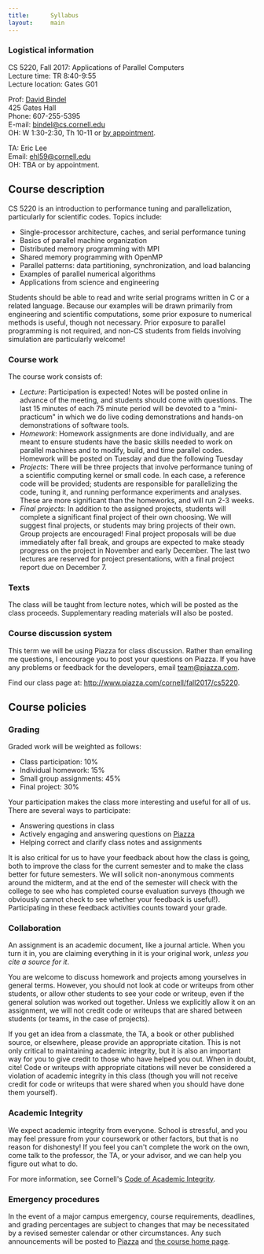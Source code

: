 ```yaml
---
title:      Syllabus
layout:     main
---
```


### Logistical information

CS 5220, Fall 2017: Applications of Parallel Computers  
Lecture time: TR 8:40-9:55  
Lecture location: Gates G01

Prof: [David Bindel](http://www.cs.cornell.edu/~bindel)  
425 Gates Hall  
Phone: 607-255-5395  
E-mail: <bindel@cs.cornell.edu>  
OH: W 1:30-2:30, Th 10-11 or [by appointment](http://www.meetme.so/DavidBindel).

TA: Eric Lee  
Email: <ehl59@cornell.edu>  
OH: TBA or by appointment.

## Course description

CS 5220 is an introduction to performance tuning and parallelization,
particularly for scientific codes. Topics include:

- Single-processor architecture, caches, and serial performance tuning
- Basics of parallel machine organization
- Distributed memory programming with MPI
- Shared memory programming with OpenMP
- Parallel patterns: data partitioning, synchronization, and load balancing
- Examples of parallel numerical algorithms
- Applications from science and engineering

Students should be able to read and write serial programs written in C
or a related language.  Because our examples will be drawn primarily
from engineering and scientific computations, some prior exposure to
numerical methods is useful, though not necessary.  Prior exposure to
parallel programming is not required, and non-CS students from fields
involving simulation are particularly welcome!

### Course work

The course work consists of:

- *Lecture*: Participation is expected!  Notes will be posted online
  in advance of the meeting, and students should come with questions.
  The last 15 minutes of each 75 minute period will be devoted to a
  "mini-practicum" in which we do live coding demonstrations and 
  hands-on demonstrations of software tools.
- *Homework*: Homework assignments are done individually, and are
  meant to ensure students have the basic skills needed to work on
  parallel machines and to modify, build, and time parallel codes.
  Homework will be posted on Tuesday and due the following Tuesday
- *Projects*: There will be three projects that involve performance
  tuning of a scientific computing kernel or small code.  In each
  case, a reference code will be provided; students are
  responsible for parallelizing the code, tuning it, and running
  performance experiments and analyses.  These are more significant
  than the homeworks, and will run 2-3 weeks.
- *Final projects*: In addition to the assigned projects, students
  will complete a significant final project of their own choosing.  We will
  suggest final projects, or students may bring projects of their
  own.  Group projects are encouraged!  Final project proposals will
  be due immediately after fall break, and groups are expected to make
  steady progress on the project in November and early December.  The
  last two lectures are reserved for project presentations, with a
  final project report due on December 7.

### Texts

The class will be taught from lecture notes, which will be posted as
the class proceeds.  Supplementary reading materials will also be
posted.

### Course discussion system

This term we will be using Piazza for class discussion. Rather than
emailing me questions, I encourage you to post your questions on
Piazza. If you have any problems or feedback for the developers, email
<team@piazza.com>.

Find our class page at: <http://www.piazza.com/cornell/fall2017/cs5220>.

## Course policies

### Grading

Graded work will be weighted as follows:

- Class participation: 10%
- Individual homework: 15%
- Small group assignments: 45%
- Final project: 30%

Your participation makes the class more interesting and useful
for all of us.  There are several ways to participate:

- Answering questions in class
- Actively engaging and answering questions on [Piazza]
- Helping correct and clarify class notes and assignments

It is also critical for us to have your feedback about how the class
is going, both to improve the class for the current semester and to
make the class better for future semesters.  We will solicit
non-anonymous comments around the midterm, and at the end of the
semester will check with the college to see who has completed course
evaluation surveys (though we obviously cannot check to see whether
your feedback is useful!).  Participating in these feedback activities
counts toward your grade.

### Collaboration

An assignment is an academic document, like a journal article.
When you turn it in, you are claiming everything in it is your
original work, *unless you cite a source for it*.

You are welcome to discuss homework and projects among yourselves in
general terms.  However, you should not look at code or writeups from
other students, or allow other students to see your code or writeup,
even if the general solution was worked out together.  Unless we
explicitly allow it on an assignment, we will not credit code or
writeups that are shared between students (or teams, in the case of
projects).

If you get an idea from a classmate, the TA, a book or other published
source, or elsewhere, please provide an appropriate citation.  This is
not only critical to maintaining academic integrity, but it is also an
important way for you to give credit to those who have helped you out.
When in doubt, cite!  Code or writeups with appropriate citations will
never be considered a violation of academic integrity in this class
(though you will not receive credit for code or writeups that were
shared when you should have done them yourself).

### Academic Integrity

We expect academic integrity from everyone.  School is stressful,
and you may feel pressure from your coursework or other factors,
but that is no reason for dishonesty!  If you feel you can't complete
the work on the own, come talk to the professor, the TA, or your advisor,
and we can help you figure out what to do.

For more information, see Cornell's
[Code of Academic Integrity](http://cuinfo.cornell.edu/Academic/AIC.html).

### Emergency procedures

In the event of a major campus emergency, course requirements, deadlines, and
grading percentages are subject to changes that may be necessitated by a
revised semester calendar or other circumstances.  Any such announcements will
be posted to [Piazza] and [the course home page](index.html).

[Piazza]: http://www.piazza.com/cornell/fall2017/cs5220
